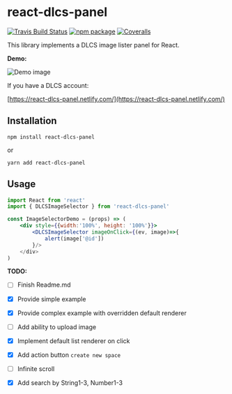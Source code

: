 # react-dlcs-panel

[![Travis Build Status][build-badge]][build]
[![npm package][npm-badge]][npm]
[![Coveralls][coveralls-badge]][coveralls]

This library implements a DLCS image lister panel for React.

**Demo:**

![Demo image](https://adam-digirati.github.io/react-dlcs-panel_v0_1_demo.gif)

If you have a DLCS account:

[https://react-dlcs-panel.netlify.com/](https://react-dlcs-panel.netlify.com/)


## Installation

```
npm install react-dlcs-panel
```

or 

```
yarn add react-dlcs-panel
```

## Usage

```jsx
import React from 'react'
import { DLCSImageSelector } from 'react-dlcs-panel'

const ImageSelectorDemo = (props) => (
    <div style={{width:'100%', height: '100%'}}>
        <DLCSImageSelector imageOnClick={(ev, image)=>{ 
            alert(image['@id'])
        }/>
    </div>
)
```


**TODO:**

- [ ] Finish Readme.md
- [x] Provide simple example
- [x] Provide complex example with overridden default renderer
- [ ] Add ability to upload image
- [x] Implement default list renderer on click
- [x] Add action button `create new space`
- [ ] Infinite scroll
- [x] Add search by String1-3, Number1-3


[build-badge]: https://travis-ci.com/digirati-co-uk/react-dlcs-panel.svg?token=Jte42dszspRtC2NURDp5&branch=master
[build]: https://travis-ci.com/digirati-co-uk/react-dlcs-panel

[npm-badge]: https://badge.fury.io/js/react-dlcs-panel.svg
[npm]: https://www.npmjs.com/package/react-dlcs-panel

[coveralls-badge]: https://img.shields.io/coveralls/user/repo/master.png?style=flat-square
[coveralls]: https://coveralls.io/github/user/repo

